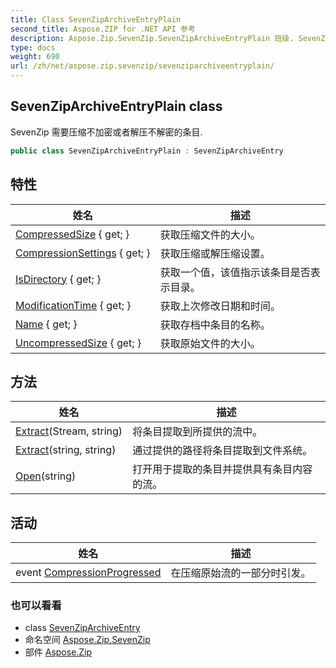 ```yaml
---
title: Class SevenZipArchiveEntryPlain
second_title: Aspose.ZIP for .NET API 参考
description: Aspose.Zip.SevenZip.SevenZipArchiveEntryPlain 班级. SevenZip 需要压缩不加密或者解压不解密的条目.
type: docs
weight: 690
url: /zh/net/aspose.zip.sevenzip/sevenziparchiveentryplain/
---
```

## SevenZipArchiveEntryPlain class

SevenZip 需要压缩不加密或者解压不解密的条目.

```csharp
public class SevenZipArchiveEntryPlain : SevenZipArchiveEntry
```

## 特性

| 姓名 | 描述 |
| --- | --- |
| [CompressedSize](../../aspose.zip.sevenzip/sevenziparchiveentry/compressedsize/) { get; } | 获取压缩文件的大小。 |
| [CompressionSettings](../../aspose.zip.sevenzip/sevenziparchiveentry/compressionsettings/) { get; } | 获取压缩或解压缩设置。 |
| [IsDirectory](../../aspose.zip.sevenzip/sevenziparchiveentry/isdirectory/) { get; } | 获取一个值，该值指示该条目是否表示目录。 |
| [ModificationTime](../../aspose.zip.sevenzip/sevenziparchiveentry/modificationtime/) { get; } | 获取上次修改日期和时间。 |
| [Name](../../aspose.zip.sevenzip/sevenziparchiveentry/name/) { get; } | 获取存档中条目的名称。 |
| [UncompressedSize](../../aspose.zip.sevenzip/sevenziparchiveentry/uncompressedsize/) { get; } | 获取原始文件的大小。 |

## 方法

| 姓名 | 描述 |
| --- | --- |
| [Extract](../../aspose.zip.sevenzip/sevenziparchiveentry/extract/)(Stream, string) | 将条目提取到所提供的流中。 |
| [Extract](../../aspose.zip.sevenzip/sevenziparchiveentry/extract/)(string, string) | 通过提供的路径将条目提取到文件系统。 |
| [Open](../../aspose.zip.sevenzip/sevenziparchiveentry/open/)(string) | 打开用于提取的条目并提供具有条目内容的流。 |

## 活动

| 姓名 | 描述 |
| --- | --- |
| event [CompressionProgressed](../../aspose.zip.sevenzip/sevenziparchiveentry/compressionprogressed/) | 在压缩原始流的一部分时引发。 |

### 也可以看看

* class [SevenZipArchiveEntry](../sevenziparchiveentry/)
* 命名空间 [Aspose.Zip.SevenZip](../../aspose.zip.sevenzip/)
* 部件 [Aspose.Zip](../../)


